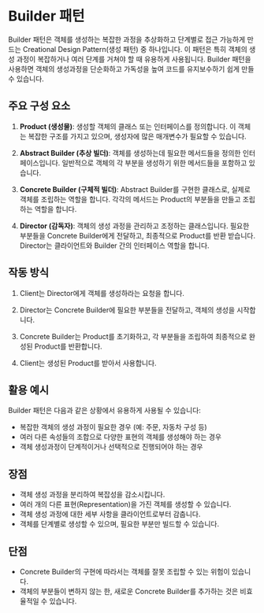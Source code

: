 # Builder 패턴

Builder 패턴은 객체를 생성하는 복잡한 과정을 추상화하고 단계별로 접근 가능하게 만드는 Creational Design Pattern(생성 패턴) 중 하나입니다. 이 패턴은 특히 객체의 생성 과정이 복잡하거나 여러 단계를 거쳐야 할 때 유용하게 사용됩니다. Builder 패턴을 사용하면 객체의 생성과정을 단순화하고 가독성을 높여 코드를 유지보수하기 쉽게 만들 수 있습니다.

## 주요 구성 요소

1. **Product (생성물)**: 생성할 객체의 클래스 또는 인터페이스를 정의합니다. 이 객체는 복잡한 구조를 가지고 있으며, 생성자에 많은 매개변수가 필요할 수 있습니다.

2. **Abstract Builder (추상 빌더)**: 객체를 생성하는데 필요한 메서드들을 정의한 인터페이스입니다. 일반적으로 객체의 각 부분을 생성하기 위한 메서드들을 포함하고 있습니다.

3. **Concrete Builder (구체적 빌더)**: Abstract Builder를 구현한 클래스로, 실제로 객체를 조립하는 역할을 합니다. 각각의 메서드는 Product의 부분들을 만들고 조립하는 역할을 합니다.

4. **Director (감독자)**: 객체의 생성 과정을 관리하고 조정하는 클래스입니다. 필요한 부분들을 Concrete Builder에게 전달하고, 최종적으로 Product를 반환 받습니다. Director는 클라이언트와 Builder 간의 인터페이스 역할을 합니다.

## 작동 방식

1. Client는 Director에게 객체를 생성하라는 요청을 합니다.

2. Director는 Concrete Builder에 필요한 부분들을 전달하고, 객체의 생성을 시작합니다.

3. Concrete Builder는 Product를 초기화하고, 각 부분들을 조립하여 최종적으로 완성된 Product를 반환합니다.

4. Client는 생성된 Product를 받아서 사용합니다.

## 활용 예시

Builder 패턴은 다음과 같은 상황에서 유용하게 사용될 수 있습니다:

- 복잡한 객체의 생성 과정이 필요한 경우 (예: 주문, 자동차 구성 등)
- 여러 다른 속성들의 조합으로 다양한 표현의 객체를 생성해야 하는 경우
- 객체 생성과정이 단계적이거나 선택적으로 진행되어야 하는 경우

## 장점

- 객체 생성 과정을 분리하여 복잡성을 감소시킵니다.
- 여러 개의 다른 표현(Representation)을 가진 객체를 생성할 수 있습니다.
- 객체 생성 과정에 대한 세부 사항을 클라이언트로부터 감춥니다.
- 객체를 단계별로 생성할 수 있으며, 필요한 부분만 빌드할 수 있습니다.

## 단점

- Concrete Builder의 구현에 따라서는 객체를 잘못 조립할 수 있는 위험이 있습니다.
- 객체의 부분들이 변하지 않는 한, 새로운 Concrete Builder를 추가하는 것은 비효율적일 수 있습니다.
